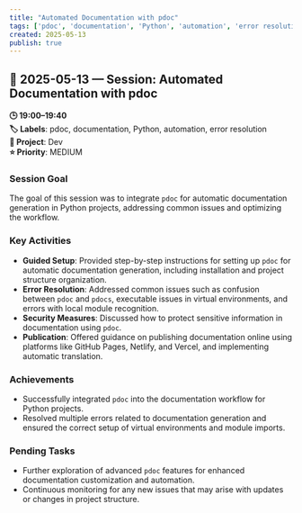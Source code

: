 ```yaml
---
title: "Automated Documentation with pdoc"
tags: ['pdoc', 'documentation', 'Python', 'automation', 'error resolution']
created: 2025-05-13
publish: true
---
```


## 📅 2025-05-13 — Session: Automated Documentation with pdoc

**🕒 19:00–19:40**  
**🏷️ Labels**: pdoc, documentation, Python, automation, error resolution  
**📂 Project**: Dev  
**⭐ Priority**: MEDIUM  


### Session Goal
The goal of this session was to integrate `pdoc` for automatic documentation generation in Python projects, addressing common issues and optimizing the workflow.

### Key Activities
- **Guided Setup**: Provided step-by-step instructions for setting up `pdoc` for automatic documentation generation, including installation and project structure organization.
- **Error Resolution**: Addressed common issues such as confusion between `pdoc` and `pdocs`, executable issues in virtual environments, and errors with local module recognition.
- **Security Measures**: Discussed how to protect sensitive information in documentation using `pdoc`.
- **Publication**: Offered guidance on publishing documentation online using platforms like GitHub Pages, Netlify, and Vercel, and implementing automatic translation.

### Achievements
- Successfully integrated `pdoc` into the documentation workflow for Python projects.
- Resolved multiple errors related to documentation generation and ensured the correct setup of virtual environments and module imports.

### Pending Tasks
- Further exploration of advanced `pdoc` features for enhanced documentation customization and automation.
- Continuous monitoring for any new issues that may arise with updates or changes in project structure.
